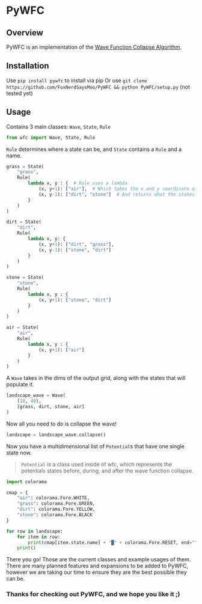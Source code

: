 # PyWFC
## Overview
PyWFC is an implementation of the [Wave Function Collapse Algorithm](https://github.com/mxgmn/WaveFunctionCollapse).
## Installation
Use `pip install pywfc` to install via pip
Or use `git clone https://github.com/FoxNerdSaysMoo/PyWFC && python PyWFC/setup.py` (not tested yet)

## Usage

Contains 3 main classes: `Wave`, `State`, `Rule`
```py
from wfc import Wave, State, Rule
```

`Rule` determines where a state can be, and `State` contains a `Rule` and a name.
```py
grass = State(
    "grass",
    Rule(
        lambda x, y : {  # Rule uses a lambda
            (x, y+1): ["air"],  # Which takes the x and y coordinate of the state
            (x, y-1): ["dirt", "stone"]  # And returns what the states relative to it must be
        }
    )
)

dirt = State(
    "dirt",
    Rule(
        lambda x, y: {
            (x, y+1): ["dirt", "grass"],
            (x, y-1): ["stone", "dirt"]
        }
    )
)

stone = State(
    "stone",
    Rule(
        lambda x, y : {
            (x, y+1): ["stone", "dirt"]
        }
    )
)

air = State(
    "air",
    Rule(
        lambda x, y : {
            (x, y+1): ["air"]
        }
    )
)
```

A `Wave` takes in the dims of the output grid, along with the states that will populate it.
```py
landscape_wave = Wave(
    (10, 40),
    [grass, dirt, stone, air]
)
```
Now all you need to do is collapse the wave!
```py
landscape = landscape_wave.collapse()
```
Now you have a multidimensional list of `Potential`s that have one single state now.
> `Potential` is a class used inside of wfc, which represents the potentials states before, during, and after the wave function collapse.

```py
import colorama

cmap = {
    "air": colorama.Fore.WHITE,
    "grass": colorama.Fore.GREEN,
    "dirt": colorama.Fore.YELLOW,
    "stone": colorama.Fore.BLACK
}

for row in landscape:
    for item in row:
        print(cmap[item.state.name] + "█" + colorama.Fore.RESET, end="")
    print()
```
There you go! Those are the current classes and example usages of them. There are many planned features and expansions to be added to PyWFC, however we are taking our time to ensure they are the best possible they can be.

### Thanks for checking out PyWFC, and we hope you like it ;)

